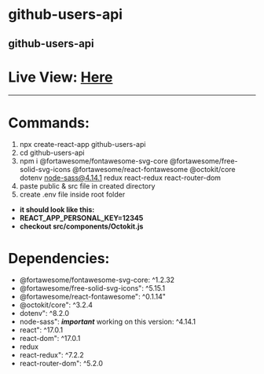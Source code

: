 # github-users-api
github-users-api
------

# Live View: [Here](https://4umrmate.github.io/github-users-api)
-----

# Commands:
1. npx create-react-app github-users-api
1. cd github-users-api
1. npm i @fortawesome/fontawesome-svg-core @fortawesome/free-solid-svg-icons @fortawesome/react-fontawesome @octokit/core dotenv node-sass@4.14.1 redux react-redux react-router-dom
1. paste public & src file in created directory
1. create .env file inside root folder 
  * **it should look like this:**
  * **REACT_APP_PERSONAL_KEY=12345** 
  * **checkout src/components/Octokit.js**


# Dependencies:
- @fortawesome/fontawesome-svg-core: ^1.2.32
- @fortawesome/free-solid-svg-icons": ^5.15.1
- @fortawesome/react-fontawesome": ^0.1.14"
- @octokit/core": ^3.2.4
- dotenv": ^8.2.0
- node-sass": _**important**_ working on this version: ^4.14.1
- react": ^17.0.1
- react-dom": ^17.0.1
- redux
- react-redux": ^7.2.2
- react-router-dom": ^5.2.0
